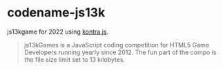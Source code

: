 # codename-js13k

js13kgame for 2022 using [kontra.js](https://straker.github.io/kontra/).

> js13kGames is a JavaScript coding competition for HTML5 Game Developers running yearly since 2012.
  The fun part of the compo is the file size limit set to 13 kilobytes.
